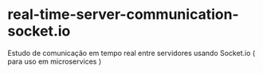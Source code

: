 # real-time-server-communication-socket.io
Estudo de comunicação em tempo real entre servidores usando Socket.io ( para uso em microservices )
